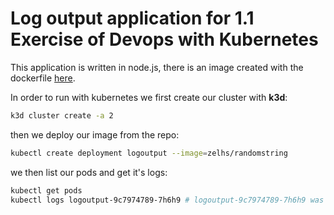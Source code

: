 # Log output application for 1.1 Exercise of Devops with Kubernetes

This application is written in node.js, there is an image created with the
dockerfile [here](https://hub.docker.com/repository/docker/zelhs/randomstring/general).

In order to run with kubernetes we first create our cluster with **k3d**:
```bash
k3d cluster create -a 2
```
then we deploy our image from the repo:
```bash
kubectl create deployment logoutput --image=zelhs/randomstring
```
we then list our pods and get it's logs:
```bash
kubectl get pods
kubectl logs logoutput-9c7974789-7h6h9 # logoutput-9c7974789-7h6h9 was my pod name
```

